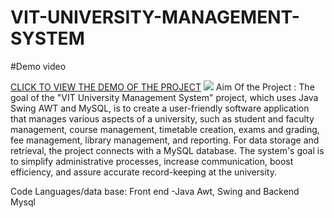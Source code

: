 # VIT-UNIVERSITY-MANAGEMENT-SYSTEM
#Demo video

[CLICK TO VIEW THE DEMO OF THE PROJECT](https://drive.google.com/file/d/1n4tmyqfMskmu6EnhTJA3pnn4N4N39YmN/view?usp=sharing)
![](Readme_files/sss1.gif)
Aim Of the Project : The goal of the "VIT University Management System" project, which uses Java Swing AWT and MySQL, is to create a user-friendly software application that manages various aspects of a university, such as student and faculty management, course management, timetable creation, exams and grading, fee management, library management, and reporting. For data storage and retrieval, the project connects with a MySQL database. The system's goal is to simplify administrative processes, increase communication, boost efficiency, and assure accurate record-keeping at the university.

Code Languages/data base: Front end -Java Awt, Swing and Backend Mysql




